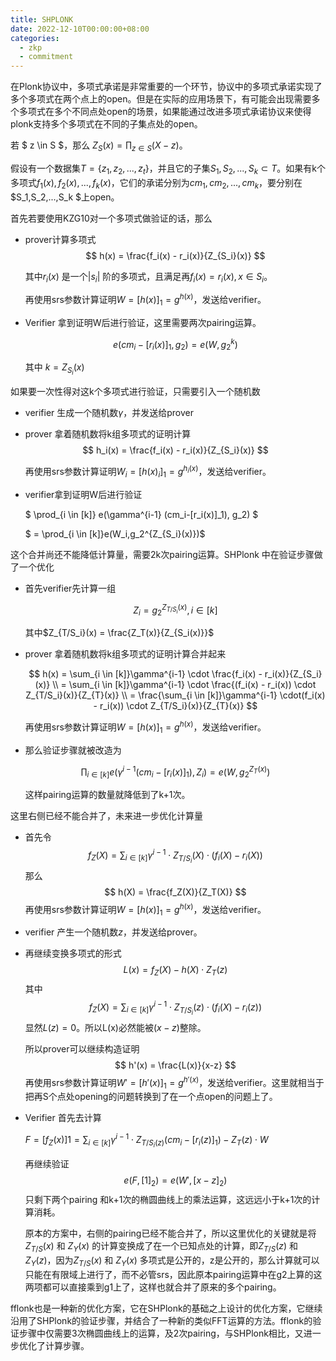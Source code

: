 ```yaml
---
title: SHPLONK
date: 2022-12-10T00:00:00+08:00
categories:
  - zkp
  - commitment
---
```


在Plonk协议中，多项式承诺是非常重要的一个环节，协议中的多项式承诺实现了多个多项式在两个点上的open。但是在实际的应用场景下，有可能会出现需要多个多项式在多个不同点处open的场景，如果能通过改进多项式承诺协议来使得plonk支持多个多项式在不同的子集点处的open。

若 $ z \in S $，那么 $Z_S(x) = \prod_{z \in S} (X-z)$。

假设有一个数据集$T = \{z_1, z_2, ..., z_t\}$，并且它的子集$S_1,S_2,...,S_k \subset T$。如果有k个多项式$f_1(x), f_2(x),...,f_k(x)$，它们的承诺分别为$cm_1, cm_2,...,cm_k$，要分别在$S_1,S_2,...,S_k $上open。

首先若要使用KZG10对一个多项式做验证的话，那么

* prover计算多项式
  $$
  h(x) = \frac{f_i(x) - r_i(x)}{Z_{S_i}(x)}
  $$


  其中$r_i(x)$ 是一个$|s_i|$ 阶的多项式，且满足再$f_i(x) = r_i(x), x \in S_i$。

  再使用srs参数计算证明$W =[h(x)]_1 = g^{h(x)}$，发送给verifier。

* Verifier 拿到证明W后进行验证，这里需要两次pairing运算。
 
  $$
  e(cm_i - [r_i(x)]_1, g_2) = e(W,g_2 ^ {k})
  $$

  其中 $k = Z_{S_i}(x)$

如果要一次性得对这k个多项式进行验证，只需要引入一个随机数

* verifier 生成一个随机数$\gamma$，并发送给prover

* prover 拿着随机数将k组多项式的证明计算
  $$
  h_i(x) =   \frac{f_i(x) - r_i(x)}{Z_{S_i}(x)}
  $$


  再使用srs参数计算证明$W_i =[h(x)_i]_1 = g^{h_i(x)}$，发送给verifier。

* verifier拿到证明W后进行验证

  $  \prod_{i \in [k]} e(\gamma^{i-1} (cm_i-[r_i(x)]_1),  g_2) $ 

  $ =  \prod_{i \in [k]}e(W_i,g_2^{Z_{S_i}(x)})$

这个合并尚还不能降低计算量，需要2k次pairing运算。SHPlonk 中在验证步骤做了一个优化

* 首先verifier先计算一组

  $$
  Z_i = g_2^{Z_{T/S_i}(x)},i \in [k]
  $$

  其中$Z_{T/S_i}(x) = \frac{Z_T(x)}{Z_{S_i(x)}}$

* prover 拿着随机数将k组多项式的证明计算合并起来

  $$
  h(x) = \sum_{i \in [k]}\gamma^{i-1} \cdot  \frac{f_i(x) - r_i(x)}{Z_{S_i}(x)} \\ = \sum_{i \in [k]}\gamma^{i-1} \cdot  \frac{(f_i(x) - r_i(x)) \cdot Z_{T/S_i}(x)}{Z_{T}(x)} \\ =   \frac{\sum_{i \in [k]}\gamma^{i-1} \cdot(f_i(x) - r_i(x)) \cdot Z_{T/S_i}(x)}{Z_{T}(x)} 
  $$

  再使用srs参数计算证明$W =[h(x)]_1 = g^{h(x)}$，发送给verifier。
  
* 那么验证步骤就被改造为

  $$
  \prod_{i \in [k]} e(\gamma^{i-1} (cm_i-[r_i(x)]_1),  Z_i) =e(W,g_2^{Z_T(x)})
  $$

  这样pairing运算的数量就降低到了k+1次。

这里右侧已经不能合并了，未来进一步优化计算量

* 首先令
  $$
  f_Z(X) = \sum_{i \in [k]}\gamma^{i-1} \cdot Z_{T/S_i}(X)\cdot(f_i(X) - r_i(X))
  $$
  那么
  $$
  h(X) = \frac{f_Z(X)}{Z_T(X)}
  $$
  再使用srs参数计算证明$W =[h(x)]_1 = g^{h(x)}$，发送给verifier。

* verifier 产生一个随机数$z$，并发送给prover。

* 再继续变换多项式的形式
  $$
  L(x) = f_Z(X) - h(X)\cdot Z_T(z)
  $$
  其中
  $$
  f_Z(X) = \sum_{i \in [k]}\gamma^{i-1} \cdot Z_{T/S_i}(z)\cdot(f_i(X) - r_i(z))
  $$
  显然$L(z) = 0$。所以L(x)必然能被$(x-z)$整除。

  所以prover可以继续构造证明
  $$
  h'(x) = \frac{L(x)}{x-z}
  $$
  再使用srs参数计算证明$W' =[h'(x)]_1 = g^{h'(x)}$，发送给verifier。这里就相当于把再S个点处opening的问题转换到了在一个点open的问题上了。

* Verifier 首先去计算

  $F = [f_Z(x)]1 = \sum_{i \in [k]}\gamma^{i-1} \cdot Z_{T/S_i(z)}(cm_i - [r_i(z)]_1) - Z_T(z)\cdot W$

  再继续验证
  $$
  e(F,[1]_2) = e(W',[x-z]_2)
  $$
  只剩下两个pairing 和k+1次的椭圆曲线上的乘法运算，这远远小于k+1次的计算消耗。
  
  原本的方案中，右侧的pairing已经不能合并了，所以这里优化的关键就是将$Z_{T/S}(x)$ 和 $Z_{Y}(x)$ 的计算变换成了在一个已知点处的计算，即$Z_{T/S}(z)$ 和 $Z_{Y}(z)$，因为$Z_{T/S}(x)$ 和 $Z_{Y}(x)$ 多项式是公开的，z是公开的，那么计算就可以只能在有限域上进行了，而不必管srs，因此原本pairing运算中在g2上算的这两项都可以直接乘到g1上了，这样也就合并了原来的多个pairing。 

fflonk也是一种新的优化方案，它在SHPlonk的基础之上设计的优化方案，它继续沿用了SHPlonk的验证步骤，并结合了一种新的类似FFT运算的方法。fflonk的验证步骤中仅需要3次椭圆曲线上的运算，及2次pairing，与SHPlonk相比，又进一步优化了计算步骤。